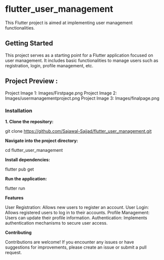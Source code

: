 # flutter_user_management

This Flutter project is aimed at implementing user management functionalities.

## Getting Started

This project serves as a starting point for a Flutter application focused on user management. It includes basic functionalities to manage users such as registration, login, profile management, etc.
## Project Preview :
Project Image 1: Images/Firstpage.png
Project Image 2: Images/usermanagementproject.png
Project Image 3: Images/finalpage.png
### Installation

**1. Clone the repository:**


git clone https://github.com/Sajawal-Sajjad/flutter_user_management.git

**Navigate into the project directory:**

cd flutter_user_management

**Install dependencies:**

flutter pub get

**Run the application:**

flutter run

**Features**

User Registration: Allows new users to register an account.
User Login: Allows registered users to log in to their accounts.
Profile Management: Users can update their profile information.
Authentication: Implements authentication mechanisms to secure user access.


**Contributing**

Contributions are welcome! If you encounter any issues or have suggestions for improvements, please create an issue or submit a pull request.
